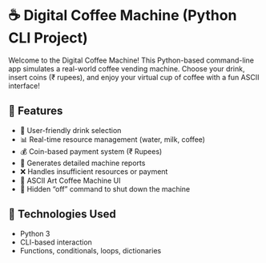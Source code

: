 # ☕ Digital Coffee Machine (Python CLI Project)

Welcome to the Digital Coffee Machine! This Python-based command-line app simulates a real-world coffee vending machine. Choose your drink, insert coins (₹ rupees), and enjoy your virtual cup of coffee with a fun ASCII interface!

## 🚀 Features

- 🧠 User-friendly drink selection
- 📊 Real-time resource management (water, milk, coffee)
- 💰 Coin-based payment system (₹ Rupees)
- 📄 Generates detailed machine reports
- ❌ Handles insufficient resources or payment
- 🎨 ASCII Art Coffee Machine UI
- 📴 Hidden “off” command to shut down the machine

## 🧪 Technologies Used

- Python 3
- CLI-based interaction
- Functions, conditionals, loops, dictionaries
